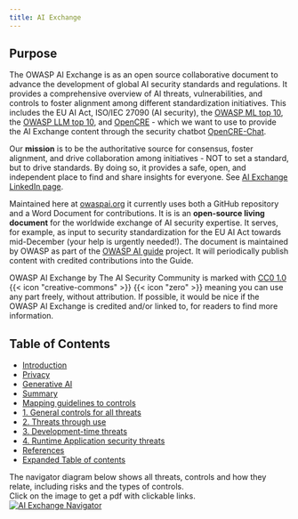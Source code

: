 ```yaml
---
title: AI Exchange
---
```


<!-- TODO: Fix external and internal URLs -->

## Purpose

The OWASP AI Exchange is as an open source collaborative document to advance the development of global AI security standards and regulations. It provides a comprehensive overview of AI threats, vulnerabilities, and controls to foster alignment among different standardization initiatives. This includes the EU AI Act, ISO/IEC 27090 (AI security), the [OWASP ML top 10](https://mltop10.info/), the [OWASP LLM top 10](https://llmtop10.com/), and [OpenCRE](https://opencre.org) - which we want to use to provide the AI Exchange content through the security chatbot [OpenCRE-Chat](https://opencre.org/chatbot).

Our **mission** is to be the authoritative source for consensus, foster alignment, and drive collaboration among initiatives - NOT to set a standard, but to drive standards. By doing so, it provides a safe, open, and independent place to find and share insights for everyone. See [AI Exchange LinkedIn page](https://www.linkedin.com/company/owasp-ai-exchange/).

Maintained here at [owaspai.org](https://owaspai.org) it currently uses both a GitHub repository and a Word Document for contributions. It is is an **open-source living document** for the worldwide exchange of AI security expertise. It serves, for example, as input to security standardization for the EU AI Act towards mid-December (your help is urgently needed!). The document is maintained by OWASP as part of the [OWASP AI guide](https://owasp.org/www-project-ai-security-and-privacy-guide/) project. It will periodically publish content with credited contributions into the Guide.

OWASP AI Exchange by The AI Security Community is marked with [CC0 1.0](http://creativecommons.org/publicdomain/zero/1.0?ref=chooser-v1) {{< icon "creative-commons" >}} {{< icon "zero" >}} meaning you can use any part freely, without attribution. If possible, it would be nice if the OWASP AI Exchange is credited and/or linked to, for readers to find more information.

## Table of Contents

- [Introduction](/docs/security/#introduction)
- [Privacy](/docs/privacy/)
- [Generative AI](/docs/security/#how-about-generative-ai-eg-llm)
- [Summary](/docs/security/#summary)
- [Mapping guidelines to controls](/docs/security/#mapping-guidelines-to-controls)
- [1. General controls for all threats](/docs/security/general_controls/)
- [2. Threats through use](/docs/security/threats_through_use/)
- [3. Development-time threats](/docs/security/development_time_threats/)
- [4. Runtime Application security threats](/docs/security/runtime_application_security_threats/)
- [References](/docs/security/#references)
- [Expanded Table of contents](/docs/security/#expanded-table-of-contents)

The navigator diagram below shows all threats, controls and how they relate, including risks and the types of controls.  
Click on the image to get a pdf with clickable links.
[![AI Exchange Navigator](https://github.com/OWASP/www-project-ai-security-and-privacy-guide/raw/main/assets/images/owaspaioverviewv2.png)](https://github.com/OWASP/www-project-ai-security-and-privacy-guide/raw/main/assets/images/owaspaioverviewpdfv3.pdf)

